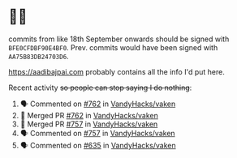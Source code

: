 # 👋🏻
<!--
**aadibajpai/aadibajpai** is a ✨ _special_ ✨ repository because its `README.md` (this file) appears on your GitHub profile.
-->
commits from like 18th September onwards should be signed with `BFE0CFDBF90E4BF0`. Prev. commits would have been signed with `AA75B83DB24703D6`.

https://aadibajpai.com probably contains all the info I'd put here.

Recent activity ~~so people can stop saying I do nothing~~:
<!--START_SECTION:activity-->
1. 🗣 Commented on [#762](https://github.com/VandyHacks/vaken/issues/762) in [VandyHacks/vaken](https://github.com/VandyHacks/vaken)
2. 🎉 Merged PR [#762](https://github.com/VandyHacks/vaken/pull/762) in [VandyHacks/vaken](https://github.com/VandyHacks/vaken)
3. 🎉 Merged PR [#757](https://github.com/VandyHacks/vaken/pull/757) in [VandyHacks/vaken](https://github.com/VandyHacks/vaken)
4. 🗣 Commented on [#757](https://github.com/VandyHacks/vaken/issues/757) in [VandyHacks/vaken](https://github.com/VandyHacks/vaken)
5. 🗣 Commented on [#635](https://github.com/VandyHacks/vaken/issues/635) in [VandyHacks/vaken](https://github.com/VandyHacks/vaken)
<!--END_SECTION:activity-->
